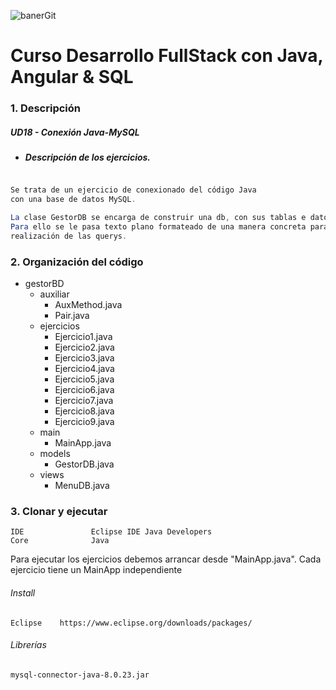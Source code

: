 ﻿  
![banerGit](https://user-images.githubusercontent.com/22893383/107159880-121e0b80-6993-11eb-92e3-1efd1d8f4dba.PNG)

# Curso Desarrollo FullStack con Java, Angular & SQL

### 1. Descripción

##### UD18 - Conexión Java-MySQL
 - ##### Descripción de los ejercicios.
```java

Se trata de un ejercicio de conexionado del código Java
con una base de datos MySQL.

La clase GestorDB se encarga de construir una db, con sus tablas e datos iniciales.
Para ello se le pasa texto plano formateado de una manera concreta para la 
realización de las querys.

```


### 2. Organización del código
- gestorBD
	- auxiliar
		- AuxMethod.java
		- Pair.java
	- ejercicios
		- Ejercicio1.java
		- Ejercicio2.java
		- Ejercicio3.java
		- Ejercicio4.java
		- Ejercicio5.java
		- Ejercicio6.java
		- Ejercicio7.java
		- Ejercicio8.java
		- Ejercicio9.java
	- main
		- MainApp.java
	- models
		- GestorDB.java
	- views
		- MenuDB.java


### 3. Clonar y ejecutar

```
IDE               Eclipse IDE Java Developers
Core              Java            
```
Para ejecutar los ejercicios debemos arrancar desde "MainApp.java". Cada ejercicio tiene un MainApp independiente


###### Install
```
Eclipse    https://www.eclipse.org/downloads/packages/
```

###### Librerías
```
mysql-connector-java-8.0.23.jar
```